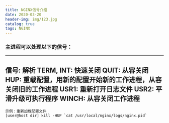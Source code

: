 ```yaml
---
title: NGINX信号介绍
date: 2020-03-20
header-img: img/123.jpg
catalog: true
tags: NGINX
---
```

### 主进程可以处理以下的信号：
---
信号: 解析 
TERM, INT: 快速关闭 
QUIT: 从容关闭 
HUP: 重载配置，用新的配置开始新的工作进程，从容关闭旧的工作进程 
USR1: 重新打开日志文件 
USR2: 平滑升级可执行程序
WINCH: 从容关闭工作进程
---
```
示例：重新加载配置文件
[user@host dir] kill -HUP `cat /usr/local/nginx/logs/nginx.pid`
```
